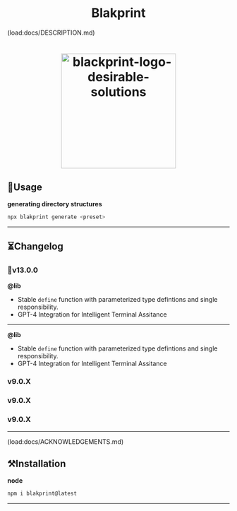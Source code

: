 <!-- ⚠️ This README has been generated from the file(s) "DOCUMENTATION.md" ⚠️--><h1 align="center">Blakprint</h1>
(load:docs/DESCRIPTION.md)
<h1 align="center">

<img src="https://github.com/blakprint/blakprint/blob/main/docs/logo.png" height="260" width="260" alt="blackprint-logo-desirable-solutions"/>

</h1>
<h2>🔨Usage</h2>


**generating directory structures**

```bash
npx blakprint generate <preset>
```

---



<h2>⏳Changelog</h2>

### 🎉v13.0.0

**@lib**

- Stable `define` function with parameterized type defintions and single responsibility.
- GPT-4 Integration for Intelligent Terminal Assitance

---

**@lib**

- Stable `define` function with parameterized type defintions and single responsibility.
- GPT-4 Integration for Intelligent Terminal Assitance

### v9.0.X

### v9.0.X

### v9.0.X

---

(load:docs/ACKNOWLEDGEMENTS.md)
<h2>⚒️Installation</h2>

**node**

```bash
npm i blakprint@latest
```
---



